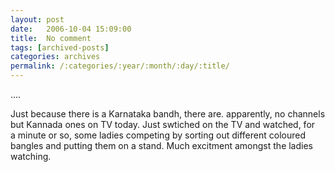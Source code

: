 ```yaml
---
layout: post
date:	2006-10-04 15:09:00
title:  No comment
tags: [archived-posts]
categories: archives
permalink: /:categories/:year/:month/:day/:title/
---
```

....

Just because there is a Karnataka bandh, there are. apparently, no channels but Kannada ones on TV today. Just swtiched on the TV and watched, for a&nbsp;minute or so,&nbsp;some ladies competing by sorting out different coloured bangles and putting them on a stand. Much excitment amongst the ladies watching.
